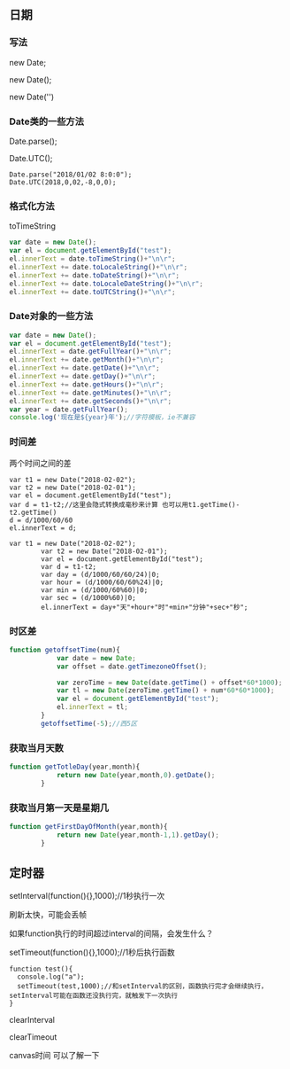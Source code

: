 ## 日期

### 写法

new Date;

new Date();

new Date('')

### Date类的一些方法

Date.parse();

Date.UTC();

```
Date.parse("2018/01/02 8:0:0");
Date.UTC(2018,0,02,-8,0,0);
```

### 格式化方法

toTimeString

```javascript
var date = new Date();
var el = document.getElementById("test");
el.innerText = date.toTimeString()+"\n\r";
el.innerText += date.toLocaleString()+"\n\r";
el.innerText += date.toDateString()+"\n\r";
el.innerText += date.toLocaleDateString()+"\n\r";
el.innerText += date.toUTCString()+"\n\r";
```

### Date对象的一些方法

```javascript
var date = new Date();
var el = document.getElementById("test");
el.innerText = date.getFullYear()+"\n\r";
el.innerText += date.getMonth()+"\n\r";
el.innerText += date.getDate()+"\n\r";
el.innerText += date.getDay()+"\n\r";
el.innerText += date.getHours()+"\n\r";
el.innerText += date.getMinutes()+"\n\r";
el.innerText += date.getSeconds()+"\n\r";
var year = date.getFullYear();
console.log('现在是${year}年');//字符模板，ie不兼容
```

### 时间差

两个时间之间的差

```
var t1 = new Date("2018-02-02");
var t2 = new Date("2018-02-01");
var el = document.getElementById("test");
var d = t1-t2;//这里会隐式转换成毫秒来计算 也可以用t1.getTime()- t2.getTime()
d = d/1000/60/60
el.innerText = d;
```

```
var t1 = new Date("2018-02-02");
        var t2 = new Date("2018-02-01");
        var el = document.getElementById("test");
        var d = t1-t2;
        var day = (d/1000/60/60/24)|0;
        var hour = (d/1000/60/60%24)|0;
        var min = (d/1000/60%60)|0;
        var sec = (d/1000%60)|0;
        el.innerText = day+"天"+hour+"时"+min+"分钟"+sec+"秒";
```

### 时区差

```javascript
function getoffsetTime(num){
            var date = new Date;
            var offset = date.getTimezoneOffset();

            var zeroTime = new Date(date.getTime() + offset*60*1000);
            var tl = new Date(zeroTime.getTime() + num*60*60*1000);
            var el = document.getElementById("test");
            el.innerText = tl;
        }
        getoffsetTime(-5);//西5区
```

### 获取当月天数

```javascript
function getTotleDay(year,month){
            return new Date(year,month,0).getDate();
        }
```



### 获取当月第一天是星期几

```javascript
function getFirstDayOfMonth(year,month){
            return new Date(year,month-1,1).getDay();
        }
```



## 定时器

setInterval(function(){},1000);//1秒执行一次

刷新太快，可能会丢帧

如果function执行的时间超过interval的间隔，会发生什么？

setTimeout(function(){},1000);//1秒后执行函数

```
function test(){
  console.log("a");
  setTimeout(test,1000);//和setInterval的区别，函数执行完才会继续执行，setInterval可能在函数还没执行完，就触发下一次执行
}
```

clearInterval

clearTimeout

canvas时间 可以了解一下